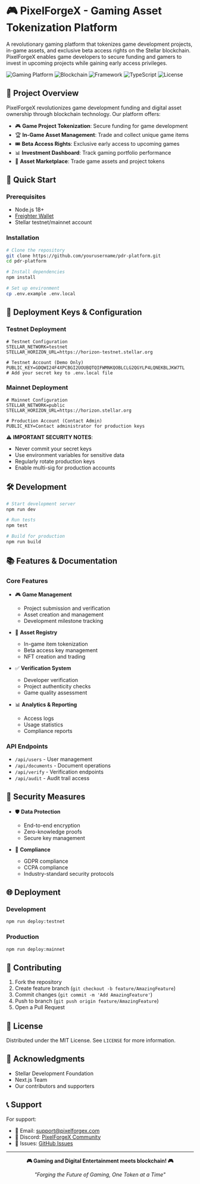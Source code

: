 # 🎮 PixelForgeX - Gaming Asset Tokenization Platform

A revolutionary gaming platform that tokenizes game development projects, in-game assets, and exclusive beta access rights on the Stellar blockchain. PixelForgeX enables game developers to secure funding and gamers to invest in upcoming projects while gaining early access privileges.

![Gaming Platform](https://img.shields.io/badge/Platform-Gaming_Assets-blue)
![Blockchain](https://img.shields.io/badge/Blockchain-Stellar-brightgreen)
![Framework](https://img.shields.io/badge/Framework-Next.js_15-black)
![TypeScript](https://img.shields.io/badge/Language-TypeScript-blue)
![License](https://img.shields.io/badge/License-MIT-green)

## 🎯 Project Overview

PixelForgeX revolutionizes game development funding and digital asset ownership through blockchain technology. Our platform offers:

- 🎮 **Game Project Tokenization**: Secure funding for game development
- 🏆 **In-Game Asset Management**: Trade and collect unique game items
- 🎟️ **Beta Access Rights**: Exclusive early access to upcoming games
- 📊 **Investment Dashboard**: Track gaming portfolio performance
- 💎 **Asset Marketplace**: Trade game assets and project tokens

## 🚀 Quick Start

### Prerequisites
- Node.js 18+
- [Freighter Wallet](https://freighter.app/)
- Stellar testnet/mainnet account

### Installation
```bash
# Clone the repository
git clone https://github.com/yourusername/pdr-platform.git
cd pdr-platform

# Install dependencies
npm install

# Set up environment
cp .env.example .env.local
```

## 🔑 Deployment Keys & Configuration

### Testnet Deployment
```env
# Testnet Configuration
STELLAR_NETWORK=testnet
STELLAR_HORIZON_URL=https://horizon-testnet.stellar.org

# Testnet Account (Demo Only)
PUBLIC_KEY=GDQWI24F4XPCBGI2UOUBQTQIFWMNKQOBLCLG2QGYLP4LQNEKBLJKW7TL
# Add your secret key to .env.local file
```

### Mainnet Deployment
```env
# Mainnet Configuration
STELLAR_NETWORK=public
STELLAR_HORIZON_URL=https://horizon.stellar.org

# Production Account (Contact Admin)
PUBLIC_KEY=Contact administrator for production keys
```

⚠️ **IMPORTANT SECURITY NOTES**:
- Never commit your secret keys
- Use environment variables for sensitive data
- Regularly rotate production keys
- Enable multi-sig for production accounts

## 🛠️ Development

```bash
# Start development server
npm run dev

# Run tests
npm test

# Build for production
npm run build
```

## 📚 Features & Documentation

### Core Features
- 🎮 **Game Management**
  - Project submission and verification
  - Asset creation and management
  - Development milestone tracking

- 💎 **Asset Registry**
  - In-game item tokenization
  - Beta access key management
  - NFT creation and trading

- ✅ **Verification System**
  - Developer verification
  - Project authenticity checks
  - Game quality assessment

- 📊 **Analytics & Reporting**
  - Access logs
  - Usage statistics
  - Compliance reports

### API Endpoints
- `/api/users` - User management
- `/api/documents` - Document operations
- `/api/verify` - Verification endpoints
- `/api/audit` - Audit trail access

## 🔐 Security Measures

- 🛡️ **Data Protection**
  - End-to-end encryption
  - Zero-knowledge proofs
  - Secure key management

- 📜 **Compliance**
  - GDPR compliance
  - CCPA compliance
  - Industry-standard security protocols

## 🌐 Deployment

### Development
```bash
npm run deploy:testnet
```

### Production
```bash
npm run deploy:mainnet
```

## 🤝 Contributing

1. Fork the repository
2. Create feature branch (`git checkout -b feature/AmazingFeature`)
3. Commit changes (`git commit -m 'Add AmazingFeature'`)
4. Push to branch (`git push origin feature/AmazingFeature`)
5. Open a Pull Request

## 📝 License

Distributed under the MIT License. See `LICENSE` for more information.

## 🙏 Acknowledgments

- Stellar Development Foundation
- Next.js Team
- Our contributors and supporters

## 📞 Support

For support:
- 📧 Email: support@pixelforgex.com
- 💬 Discord: [PixelForgeX Community](https://discord.gg/pixelforgex)
- 🐛 Issues: [GitHub Issues](https://github.com/esehitoglu34/PixelForgeX/issues)

---

<div align="center">

**🎮 Gaming and Digital Entertainment meets blockchain! 🎮**

*"Forging the Future of Gaming, One Token at a Time"*

</div>
